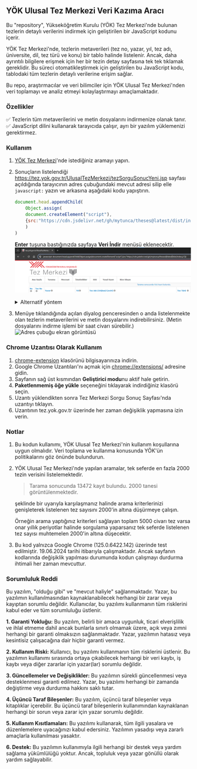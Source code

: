 ## YÖK Ulusal Tez Merkezi Veri Kazıma Aracı

Bu "repository", Yükseköğretim Kurulu (YÖK) Tez Merkezi'nde bulunan tezlerin detaylı verilerini indirmek için geliştirilen bir JavaScript kodunu içerir.

YÖK Tez Merkezi'nde, tezlerin metaverileri (tez no, yazar, yıl, tez adı, üniversite, dil, tez türü ve konu) bir tablo halinde listelenir. Ancak, daha ayrıntılı bilgilere erişmek için her bir tezin detay sayfasına tek tek tıklamak gereklidir. Bu süreci otomatikleştirmek için geliştirilen bu JavaScript kodu, tablodaki tüm tezlerin detaylı verilerine erişim sağlar.

Bu repo, araştırmacılar ve veri bilimciler için YÖK Ulusal Tez Merkezi'nden veri toplamayı ve analiz etmeyi kolaylaştırmayı amaçlamaktadır.

### Özellikler

✅ Tezlerin tüm metaverilerini ve metin dosyalarını indirmenize olanak tanır.  
✅ JavaScript dilini kullanarak tarayıcıda çalışır, ayrı bir yazılım yüklemenizi gerektirmez.

### Kullanım

1.  [YÖK Tez Merkezi](https://tez.yok.gov.tr/UlusalTezMerkezi/)'nde istediğiniz aramayı yapın.
2.  Sonuçların listelendiği https://tez.yok.gov.tr/UlusalTezMerkezi/tezSorguSonucYeni.jsp sayfası açıldığında tarayıcının adres çubuğundaki mevcut adresi silip elle `javascript:` yazın ve arkasına aşağıdaki kodu yapıştırın.
    ```js
    document.head.appendChild(
        Object.assign(
    	document.createElement("script"),
    	{src:"https://cdn.jsdelivr.net/gh/mytunca/theses@latest/dist/index.js"}
        )
    )
    ```
    **Enter** tuşuna bastığınızda sayfaya **Veri İndir** menüsü eklenecektir.
    ![Adres çubuğu ekran görüntüsü](src/assets/images/ss1.png)

	 <details>
	  <summary>Alternatif yöntem</summary>
	
	  #### Yukarıdaki yöntem çalışmazsa
	
	  - https://tez.yok.gov.tr/UlusalTezMerkezi/tezSorguSonucYeni.jsp sayfası açıkken F12 tuşuna basarak tarayıcınızın geliştirici araçlarını açın ve **Console** sekmesine geçin.
	  - Yukarıdaki kodu kopyalayıp konsola yapıştırın, ardından **Enter** tuşuna basın.
	    > **Not**
	    >
	    >Konsola daha önce kod yapıştırmadıysanız yapıştırma engeliyle **(paste protection)** karşılaşmanız olasıdır. Bu engeli kaldırmak için tarayıcınız bir öneride bulunacaktır. Örneğin Google Chrome için **allow pasting** komutunu kullanmanız gerekecektir. Engeli kaldırdıktan sonra kodu tekrar yapıştırın.
	</details>

3.  Menüye tıklandığında açılan diyalog penceresinden o anda listelenmekte olan tezlerin metaverilerini ve metin dosyalarını indirebilirsiniz. (Metin dosyalarını indirme işlemi bir saat civarı sürebilir.)
![Adres çubuğu ekran görüntüsü](src/assets/images/screencast1.gif)

### Chrome Uzantısı Olarak Kullanım
1. [chrome-extension](/chrome-extension/) klasörünü bilgisayarınıza indirin.
2. Google Chrome Uzantıları'nı açmak için [chrome://extensions/](chrome://extensions/) adresine gidin.
3. Sayfanın sağ üst kısmından **Geliştirici modu**nu aktif hale getirin.
4. **Paketlenmemiş öğe yükle** seçeneğini tıklayarak indirdiğiniz klasörü seçin.
5. Uzantı yüklendikten sonra Tez Merkezi Sorgu Sonuç Sayfası'nda uzantıyı tıklayın.
6. Uzantının tez.yok.gov.tr üzerinde her zaman değişiklik yapmasına izin verin. 


### Notlar

1. Bu kodun kullanımı, YÖK Ulusal Tez Merkezi'nin kullanım koşullarına uygun olmalıdır. Veri toplama ve kullanma konusunda YÖK'ün politikalarını göz önünde bulundurun.
2. YÖK Ulusal Tez Merkezi'nde yapılan aramalar, tek seferde en fazla 2000 tezin verisini listelemektedir.

   > Tarama sonucunda 13472 kayıt bulundu. 2000 tanesi görüntülenmektedir.

   şeklinde bir uyarıyla karşılaşmanız halinde arama kriterlerinizi genişleterek listelenen tez sayısını 2000'in altına düşürmeye çalışın.

   Örneğin arama yaptığınız kriterleri sağlayan toplam 5000 civarı tez varsa onar yıllık periyotlar halinde sorgulama yaparsanız tek seferde listelenen tez sayısı muhtemelen 2000'in altına düşecektir.

3. Bu kod yalnızca Google Chrome (125.0.6422.142) üzerinde test edilmiştir. 19.06.2024 tarihi itibarıyla çalışmaktadır. Ancak sayfanın kodlarında değişiklik yapılması durumunda kodun çalışmayı durdurma ihtimali her zaman mevcuttur.

### Sorumluluk Reddi
Bu yazılım, "olduğu gibi" ve "mevcut haliyle" sağlanmaktadır. Yazar, bu yazılımın kullanılmasından kaynaklanabilecek herhangi bir zarar veya kayıptan sorumlu değildir. Kullanıcılar, bu yazılımı kullanmanın tüm risklerini kabul eder ve tüm sorumluluğu üstlenir.

**1. Garanti Yokluğu:** Bu yazılım, belirli bir amaca uygunluk, ticari elverişlilik ve ihlal etmeme dahil ancak bunlarla sınırlı olmamak üzere, açık veya zımni herhangi bir garanti olmaksızın sağlanmaktadır. Yazar, yazılımın hatasız veya kesintisiz çalışacağına dair hiçbir garanti vermez.

**2. Kullanım Riski:** Kullanıcı, bu yazılımı kullanmanın tüm risklerini üstlenir. Bu yazılımın kullanımı sırasında ortaya çıkabilecek herhangi bir veri kaybı, iş kaybı veya diğer zararlar için yazar(lar) sorumlu değildir.

**3. Güncellemeler ve Değişiklikler:** Bu yazılımın sürekli güncellenmesi veya desteklenmesi garanti edilmez. Yazar, bu yazılımı herhangi bir zamanda değiştirme veya durdurma hakkını saklı tutar.

**4. Üçüncü Taraf Bileşenler:** Bu yazılım, üçüncü taraf bileşenler veya kitaplıklar içerebilir. Bu üçüncü taraf bileşenlerin kullanımından kaynaklanan herhangi bir sorun veya zarar için yazar sorumlu değildir.

**5. Kullanım Kısıtlamaları:** Bu yazılımı kullanarak, tüm ilgili yasalara ve düzenlemelere uyacağınızı kabul edersiniz. Yazılımın yasadışı veya zararlı amaçlarla kullanılması yasaktır.

**6. Destek:** Bu yazılımın kullanımıyla ilgili herhangi bir destek veya yardım sağlama yükümlülüğü yoktur. Ancak, topluluk veya yazar gönüllü olarak yardım sağlayabilir.